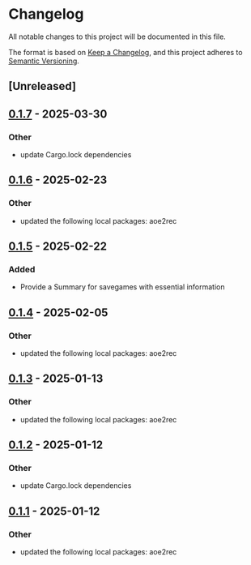 # Changelog

All notable changes to this project will be documented in this file.

The format is based on [Keep a Changelog](https://keepachangelog.com/en/1.0.0/),
and this project adheres to [Semantic Versioning](https://semver.org/spec/v2.0.0.html).

## [Unreleased]

## [0.1.7](https://github.com/aoe2ct/aoe2rec/compare/aoe2js-v0.1.6...aoe2js-v0.1.7) - 2025-03-30

### Other

- update Cargo.lock dependencies

## [0.1.6](https://github.com/aoe2ct/aoe2rec/compare/aoe2js-v0.1.5...aoe2js-v0.1.6) - 2025-02-23

### Other

- updated the following local packages: aoe2rec

## [0.1.5](https://github.com/aoe2ct/aoe2rec/compare/aoe2js-v0.1.4...aoe2js-v0.1.5) - 2025-02-22

### Added

- Provide a Summary for savegames with essential information

## [0.1.4](https://github.com/aoe2ct/aoe2rec/compare/aoe2js-v0.1.3...aoe2js-v0.1.4) - 2025-02-05

### Other

- updated the following local packages: aoe2rec

## [0.1.3](https://github.com/aoe2ct/aoe2rec/compare/aoe2js-v0.1.2...aoe2js-v0.1.3) - 2025-01-13

### Other

- updated the following local packages: aoe2rec

## [0.1.2](https://github.com/aoe2ct/aoe2rec/compare/aoe2js-v0.1.1...aoe2js-v0.1.2) - 2025-01-12

### Other

- update Cargo.lock dependencies

## [0.1.1](https://github.com/aoe2ct/aoe2rec/compare/aoe2js-v0.1.0...aoe2js-v0.1.1) - 2025-01-12

### Other

- updated the following local packages: aoe2rec
